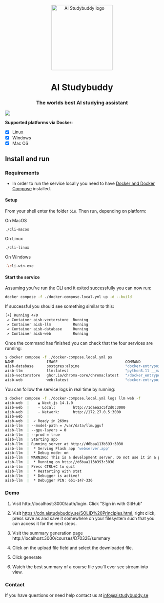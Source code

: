 <!-- <div style="display:flex;align-items: center; margin-bottom: 2rem; flex-wrap: wrap; justify-content: center;"> -->

<p align="center">
    <img src="https://raw.githubusercontent.com/knobz12/D0020E-project-course/main/media/logo.png" alt="AI Studybuddy logo" width="200" height="213"  />
</p>

<p align="center">
    <h1 align="center">AI Studybuddy</h1>
    <h3 align="center">The worlds best AI studying assistant</h3>
</p>

[![](https://img.shields.io/badge/license-AI_Studybuddy_license-blue.svg)](https://github.com/knobz12/D0020E-project-course/blob/main/LICENSE)

**Supported platforms via Docker:**

- [x] Linux
- [x] Windows
- [x] Mac OS

## Install and run

### Requirements

- In order to run the service locally you need to have [Docker and Docker Compose](https://www.docker.com/products/docker-desktop/) installed.

#### Setup

From your shell enter the folder `bin`. Then run, depending on platform:

On MacOS

```sh
./cli-macos
```

On Linux

```sh
./cli-linux
```

On Windows

```sh
.\cli-win.exe
```

#### Start the service

Assuming you've run the CLI and it exited successfully you can now run:

```sh
docker compose -f ./docker-compose.local.yml up -d --build
```

If successful you should see something similar to this:

```sh
[+] Running 4/0
 ✔ Container aisb-vectorstore  Running
 ✔ Container aisb-llm          Running
 ✔ Container aisb-database     Running
 ✔ Container aisb-web          Running
```

Once the command has finished you can check that the four services are running:

```sh
$ docker compose -f ./docker-compose.local.yml ps
NAME               IMAGE                               COMMAND                  SERVICE    CREATED         STATUS         PORTS
aisb-database      postgres:alpine                     "docker-entrypoint.s…"   database   6 seconds ago   Up 5 seconds   0.0.0.0:5432->5432/tcp, :::5432->5432/tcp
aisb-llm           llm:latest                          "python3.11 __main__…"   llm        6 seconds ago   Up 5 seconds   0.0.0.0:3030->3030/tcp, :::3030->3030/tcp
aisb-vectorstore   ghcr.io/chroma-core/chroma:latest   "/docker_entrypoint.…"   chroma     6 seconds ago   Up 5 seconds   0.0.0.0:8000->8000/tcp, :::8000->8000/tcp
aisb-web           web:latest                          "docker-entrypoint.s…"   web        6 seconds ago   Up 5 seconds   0.0.0.0:3000->3000/tcp, :::3000->3000/tcp
```

You can follow the service logs in real time by running:

```sh
$ docker compose -f ./docker-compose.local.yml logs llm web -f
aisb-web  |    ▲ Next.js 14.1.0
aisb-web  |    - Local:        http://1daea2c5f2d0:3000
aisb-web  |    - Network:      http://172.27.0.5:3000
aisb-web  |
aisb-web  |  ✓ Ready in 269ms
aisb-llm  | --model-path = /var/data/llm.gguf
aisb-llm  | --gpu-layers = 0
aisb-llm  | --prod = true
aisb-llm  | Starting app
aisb-llm  | Running server at http://d6baa113b393:3030
aisb-llm  |  * Serving Flask app 'webserver.app'
aisb-llm  |  * Debug mode: on
aisb-llm  | WARNING: This is a development server. Do not use it in a production deployment. Use a production WSGI server instead.
aisb-llm  |  * Running on http://d6baa113b393:3030
aisb-llm  | Press CTRL+C to quit
aisb-llm  |  * Restarting with stat
aisb-llm  |  * Debugger is active!
aisb-llm  |  * Debugger PIN: 651-147-336
```

### Demo

1. Visit http://localhost:3000/auth/login. Click "Sign in with GitHub"

2. Visit https://cdn.aistudybuddy.se/SOLID%20Principles.html, right click, press save as and save it somewhere on your filesystem such that you can access it for the next steps.

3. Visit the summary generation page http://localhost:3000/courses/D7032E/summary

4. Click on the upload file field and select the downloaded file.

5. Click generate

6. Watch the best summary of a course file you'll ever see stream into view.

### Contact

If you have questions or need help contact us at info@aistudybuddy.se